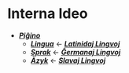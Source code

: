 # Interna Ideo

* [***Piĝino***](pighino.md)
  * [***Lingua***](lingua.md) ← [***Latinidaj Lingvoj***](latinidaj/README.md)
  * [***Sprak***](sprak.md) ← [***Ĝermanaj Lingvoj***](ghermanaj/README.md)
  * [***Äzyk***](jazyk.md) ← [***Slavaj Lingvoj***](slavaj/README.md)




